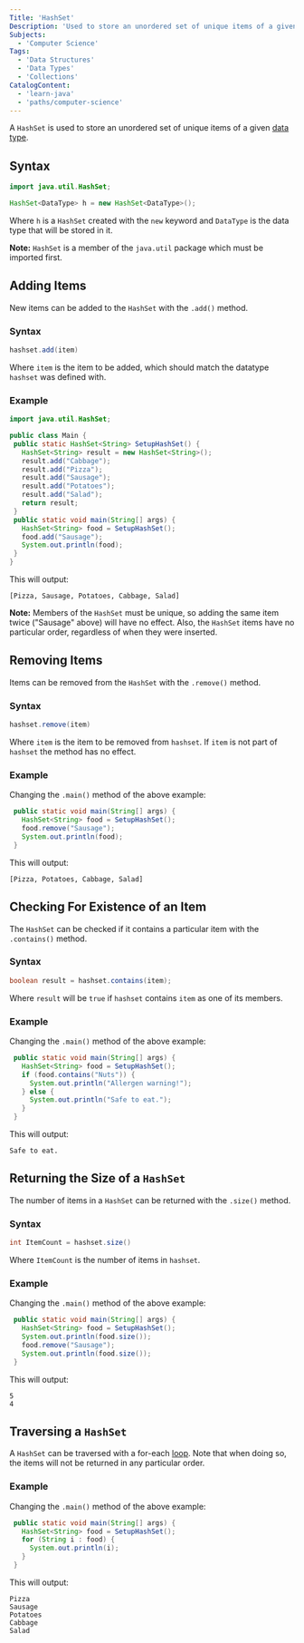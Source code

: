 ```yaml
---
Title: 'HashSet'
Description: 'Used to store an unordered set of unique items of a given datatype.'
Subjects:
  - 'Computer Science'
Tags:
  - 'Data Structures'
  - 'Data Types'
  - 'Collections'
CatalogContent:
  - 'learn-java'
  - 'paths/computer-science'
---
```


A `HashSet` is used to store an unordered set of unique items of a given [data type](https://www.codecademy.com/resources/docs/java/data-types).

## Syntax

```java
import java.util.HashSet;

HashSet<DataType> h = new HashSet<DataType>();
```

Where `h` is a `HashSet` created with the `new` keyword and `DataType` is the data type that will be stored in it.

**Note:** `HashSet` is a member of the `java.util` package which must be imported first.

## Adding Items

New items can be added to the `HashSet` with the `.add()` method.

### Syntax

```java
hashset.add(item)
```

Where `item` is the item to be added, which should match the datatype `hashset` was defined with.

### Example

```java
import java.util.HashSet;

public class Main {
 public static HashSet<String> SetupHashSet() {
   HashSet<String> result = new HashSet<String>();
   result.add("Cabbage");
   result.add("Pizza");
   result.add("Sausage");
   result.add("Potatoes");
   result.add("Salad");
   return result;
 }    
 public static void main(String[] args) {
   HashSet<String> food = SetupHashSet();
   food.add("Sausage");
   System.out.println(food);
 }
}
```

This will output:

```shell
[Pizza, Sausage, Potatoes, Cabbage, Salad]
```

**Note:** Members of the `HashSet` must be unique, so adding the same item twice ("Sausage" above) will have no effect. Also, the `HashSet` items have no particular order, regardless of when they were inserted.

## Removing Items

Items can be removed from the `HashSet` with the `.remove()` method.

### Syntax

```java
hashset.remove(item)
```

Where `item` is the item to be removed from `hashset`. If `item` is not part of `hashset` the method has no effect.

### Example

Changing the `.main()` method of the above example:

```java
 public static void main(String[] args) {
   HashSet<String> food = SetupHashSet();
   food.remove("Sausage");
   System.out.println(food);
 }
```

This will output:

```shell
[Pizza, Potatoes, Cabbage, Salad]
```

## Checking For Existence of an Item

The `HashSet` can be checked if it contains a particular item with the `.contains()` method.

### Syntax

```java
boolean result = hashset.contains(item);
```

Where `result` will be `true` if `hashset` contains `item` as one of its members.

### Example

Changing the `.main()` method of the above example:

```java
 public static void main(String[] args) {
   HashSet<String> food = SetupHashSet();
   if (food.contains("Nuts")) {
     System.out.println("Allergen warning!");
   } else {
     System.out.println("Safe to eat.");
   }
 }
```

This will output:

```shell
Safe to eat.
```

## Returning the Size of a `HashSet`

The number of items in a `HashSet` can be returned with the `.size()` method.

### Syntax

```java
int ItemCount = hashset.size()
```

Where `ItemCount` is the number of items in `hashset`.

### Example

Changing the `.main()` method of the above example:

```java
 public static void main(String[] args) {
   HashSet<String> food = SetupHashSet();
   System.out.println(food.size());
   food.remove("Sausage");
   System.out.println(food.size());
 }
```

This will output:

```shell
5
4
```

## Traversing a `HashSet`

A `HashSet` can be traversed with a for-each [loop](https://www.codecademy.com/resources/docs/java/loops). Note that when doing so, the items will not be returned in any particular order.

### Example

Changing the `.main()` method of the above example:

```java
 public static void main(String[] args) {
   HashSet<String> food = SetupHashSet();
   for (String i : food) {
     System.out.println(i);
   }
 }

```

This will output:

```shell
Pizza
Sausage
Potatoes
Cabbage
Salad
```

